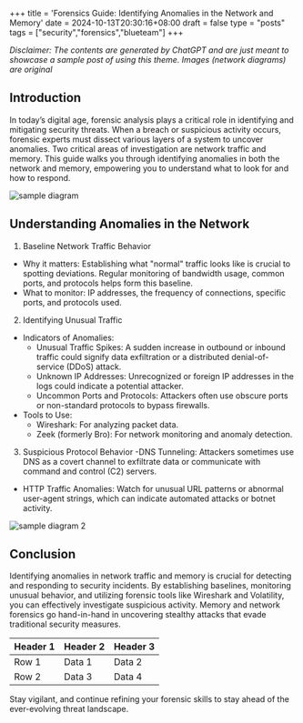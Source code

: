 +++
title = 'Forensics Guide: Identifying Anomalies in the Network and Memory'
date = 2024-10-13T20:30:16+08:00
draft = false
type = "posts"
tags = ["security","forensics","blueteam"]
+++

_Disclaimer: The contents are generated by ChatGPT and are just meant to showcase a sample post of using this theme._
_Images (network diagrams) are original_

## Introduction
In today’s digital age, forensic analysis plays a critical role in identifying and mitigating security threats. When a breach or suspicious activity occurs, forensic experts must dissect various layers of a system to uncover anomalies. Two critical areas of investigation are network traffic and memory. This guide walks you through identifying anomalies in both the network and memory, empowering you to understand what to look for and how to respond.

![sample diagram](/sample_diagram.jpg)

## Understanding Anomalies in the Network
1. Baseline Network Traffic Behavior
- Why it matters: Establishing what "normal" traffic looks like is crucial to spotting deviations. Regular monitoring of bandwidth usage, common ports, and protocols helps form this baseline.
- What to monitor: IP addresses, the frequency of connections, specific ports, and protocols used.
2. Identifying Unusual Traffic
- Indicators of Anomalies:
    - Unusual Traffic Spikes: A sudden increase in outbound or inbound traffic could signify data exfiltration or a distributed denial-of-service (DDoS) attack.
    - Unknown IP Addresses: Unrecognized or foreign IP addresses in the logs could indicate a potential attacker.
    - Uncommon Ports and Protocols: Attackers often use obscure ports or non-standard protocols to bypass firewalls.
- Tools to Use:
    - Wireshark: For analyzing packet data.
    - Zeek (formerly Bro): For network monitoring and anomaly detection.
3. Suspicious Protocol Behavior
-DNS Tunneling: Attackers sometimes use DNS as a covert channel to exfiltrate data or communicate with command and control (C2) servers.
- HTTP Traffic Anomalies: Watch for unusual URL patterns or abnormal user-agent strings, which can indicate automated attacks or botnet activity.

![sample diagram 2](/sample_diagram_2.jpg)

## Conclusion
Identifying anomalies in network traffic and memory is crucial for detecting and responding to security incidents. By establishing baselines, monitoring unusual behavior, and utilizing forensic tools like Wireshark and Volatility, you can effectively investigate suspicious activity. Memory and network forensics go hand-in-hand in uncovering stealthy attacks that evade traditional security measures.

| Header 1 | Header 2 | Header 3 |
|----------|----------|----------|
| Row 1    | Data 1   | Data 2   |
| Row 2    | Data 3   | Data 4   |

Stay vigilant, and continue refining your forensic skills to stay ahead of the ever-evolving threat landscape.


